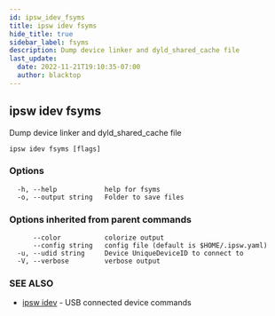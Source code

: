 ```yaml
---
id: ipsw_idev_fsyms
title: ipsw idev fsyms
hide_title: true
sidebar_label: fsyms
description: Dump device linker and dyld_shared_cache file
last_update:
  date: 2022-11-21T19:10:35-07:00
  author: blacktop
---
```

## ipsw idev fsyms

Dump device linker and dyld_shared_cache file

```
ipsw idev fsyms [flags]
```

### Options

```
  -h, --help            help for fsyms
  -o, --output string   Folder to save files
```

### Options inherited from parent commands

```
      --color           colorize output
      --config string   config file (default is $HOME/.ipsw.yaml)
  -u, --udid string     Device UniqueDeviceID to connect to
  -V, --verbose         verbose output
```

### SEE ALSO

* [ipsw idev](/docs/cli/fsyms/ipsw_idev)	 - USB connected device commands

